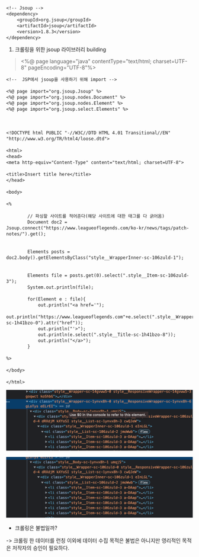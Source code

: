     <!-- Jsoup -->
    <dependency>
        <groupId>org.jsoup</groupId>
        <artifactId>jsoup</artifactId>
        <version>1.8.3</version>
    </dependency>

1. 크롤링을 위한 jsoup 라이브러리 building

> <%@ page language="java" contentType="text/html; charset=UTF-8" pageEncoding="UTF-8"%>
    
    <!--  JSP에서 jsoup을 사용하기 위해 import -->
    
    <%@ page import="org.jsoup.Jsoup" %>
    <%@ page import="org.jsoup.nodes.Document" %>
    <%@ page import="org.jsoup.nodes.Element" %>
    <%@ page import="org.jsoup.select.Elements" %>
    
    
    
    <!DOCTYPE html PUBLIC "-//W3C//DTD HTML 4.01 Transitional//EN" "http://www.w3.org/TR/html4/loose.dtd">
    
    <html>
    <head>
    <meta http-equiv="Content-Type" content="text/html; charset=UTF-8">
    
    <title>Insert title here</title>
    </head>
    
    <body>
    
    <%
    
            // 파싱할 사이트를 적어준다(해당 사이트에 대한 태그를 다 긁어옴)
            Document doc2 = Jsoup.connect("https://www.leagueoflegends.com/ko-kr/news/tags/patch-notes/").get();
    
    
            Elements posts = doc2.body().getElementsByClass("style__WrapperInner-sc-106zuld-1");
            
         
            Elements file = posts.get(0).select(".style__Item-sc-106zuld-3");
            System.out.println(file);
           
            for(Element e : file){
                out.println("<a href='");
                out.println("https://www.leagueoflegends.com"+e.select(".style__Wrapper-sc-1h41bzo-0").attr("href"));
                out.println("'>");
                out.println(e.select(".style__Title-sc-1h41bzo-8"));
                out.println("</a>");
            }
    
    %>
    
    </body>
    
    </html>

![img.png](../../../../image/img_jsoup.png)

![img_1.png](../../../../image/img_1.png)

- 크롤링은 불법일까?

-> 크롤링 한 데이터를 런칭 이외에 데이터 수집 목적은 불법은 아니지만 영리적인 목적은 저작자의 승인이 필요하다.